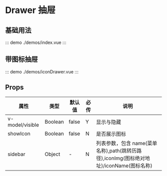 # Drawer 抽屉

## 基础用法

::: demo ./demos/index.vue
:::

## 带图标抽屉

::: demo ./demos/iconDrawer.vue
:::

## Props

| 属性            | 类型    | 默认值 | 必传 | 说明                                                                                    |
| --------------- | ------- | ------ | ---- | --------------------------------------------------------------------------------------- |
| v-model/visible | Boolean | false  | Y    | 显示与隐藏                                                                              |
| showIcon        | Boolean | false  | N    | 是否展示图标                                                                            |
| sidebar         | Object  | -      | N    | 列表参数，包含 name(菜单名称),path(跳转历路径),iconImg(图标绝对地址)/iconName(图标名称) |
